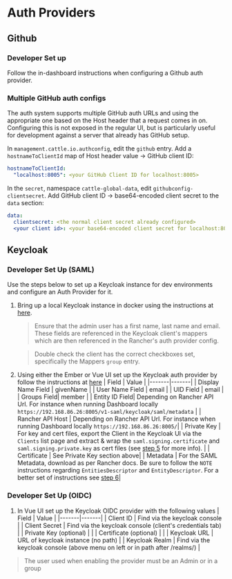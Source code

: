 # Auth Providers

## Github

### Developer Set up
Follow the in-dashboard instructions when configuring a Github auth provider.

### Multiple GitHub auth configs
The auth system supports multiple GitHub auth URLs and using the appropriate one based on the Host header that a request comes in on.  Configuring this is not exposed in the regular UI, but is particularly useful for development against a server that already has GitHub setup.

In `management.cattle.io.authconfig`, edit the `github` entry.  Add a `hostnameToClientId` map of Host header value -> GitHub client ID:

```yaml
hostnameToClientId:
  "localhost:8005": <your GitHub Client ID for localhost:8005>
```

In the `secret`, namespace `cattle-global-data`, edit `githubconfig-clientsecret`.  Add GitHub client ID -> base64-encoded client secret to the `data` section:

```yaml
data:
  clientsecret: <the normal client secret already configured>
  <your client id>: <your base64-encoded client secret for localhost:8005>
 ```

## Keycloak

### Developer Set Up (SAML)
Use the steps below to set up a Keycloak instance for dev environments and configure an Auth Provider for it.

1. Bring up a local Keycloak instance in docker using the instructions at [here](https://www.keycloak.org/getting-started/getting-started-docker).
   
   > Ensure that the admin user has a first name, last name and email. These fields are referenced in the Keycloak client's mappers which are then referenced in the Rancher's auth provider config.

   > Double check the client has the correct checkboxes set, specifically the Mappers `group` entry.
1. Using either the Ember or Vue UI set up the Keycloak auth provider by follow the instructions at [here](https://rancher.com/docs/rancher/v2.6/en/admin-settings/authentication/keycloak-saml/)
   | Field | Value |
   |-------|-------|
   | Display Name Field | givenName |
   | User Name Field | email |
   | UID Field | email |
   | Groups Field| member |
   | Entity ID Field| Depending on Rancher API Url. For instance when running Dashboard locally `https://192.168.86.26:8005/v1-saml/keycloak/saml/metadata` |
   | Rancher API Host | Depending on Rancher API Url. For instance when running Dashboard locally `https://192.168.86.26:8005/`|
   | Private Key | For key and cert files, export the Client in the Keycloak UI via the `Clients` list page and extract & wrap the `saml.signing.certificate` and `saml.signing.private.key` as cert files (see [step 5](https://gist.github.com/PhilipSchmid/506b33cd74ddef4064d30fba50635c5b) for more info). |
   | Certificate | See Private Key section above|
   | Metadata | For the SAML Metadata, download as per Rancher docs. Be sure to follow the `NOTE` instructions regarding `EntitiesDescriptor` and `EntityDescriptor`. For a better set of instructions see [step 6](https://gist.github.com/PhilipSchmid/506b33cd74ddef4064d30fba50635c5b)|

### Developer Set Up (OIDC)
1. In Vue UI set up the Keycloak OIDC provider with the following values
   | Field | Value |
   |-------|-------|
   | Client ID | Find via the keycloak console |
   | Client Secret | Find via the keycloak console (client's credentials tab) |
   | Private Key (optional) |  |
   | Certificate (optional) |  |
   | Keycloak URL | URL of keycloak instance (no path) |
   | Keycloak Realm | Find via the keycloak console (above menu on left or in path after /realms/) |

> The user used when enabling the provider must be an Admin or in a group

